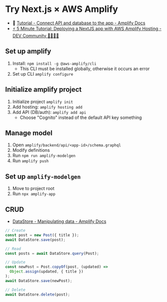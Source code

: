 # Try Next.js × AWS Amplify

- 🤔 [Tutorial - Connect API and database to the app - Amplify Docs](https://docs.amplify.aws/start/getting-started/data-model/q/integration/next)
- [⚡️ 5 Minute Tutorial: Deploying a NextJS app with AWS Amplify Hosting - DEV Community 👩‍💻👨‍💻](https://dev.to/dabit3/5-minute-tutorial-deploying-a-next-app-with-aws-amplify-hosting-5199)

## Set up amplify

1. Install: `npm install -g @aws-amplify/cli`
   - This CLI must be installed globally, otherwise it occurs an error
3. Set up CLI `amplify configure`

## Initialize amplify project

1. Initialize project `amplify init`
2. Add hosting: `amplify hosting add`
3. Add API (DB/auth): `amplify add api`
   - Choose "Cognito" instead of the default API key something

## Manage model

1. Open `amplify/backend/api/<app-id>/schema.graphql`
2. Modify definitions
3. Run `npm run amplify-modelgen`
4. Run `amplify push`

## Set up `amplify-modelgen`

1. Move to project root
2. Run `npx amplify-app`

## CRUD

- [DataStore - Manipulating data - Amplify Docs](https://docs.amplify.aws/lib/datastore/data-access/q/platform/js)

```ts
// Create
const post = new Post({ title });
await DataStore.save(post);

// Read
const posts = await DataStore.query(Post);

// Update
const newPost = Post.copyOf(post, (updated) =>
  Object.assign(updated, { title })
);
await DataStore.save(newPost);

// Delete
await DataStore.delete(post);
```
